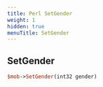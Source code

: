 ```yaml
---
title: Perl SetGender
weight: 1
hidden: true
menuTitle: SetGender
---
```

## SetGender
```perl
$mob->SetGender(int32 gender)
```